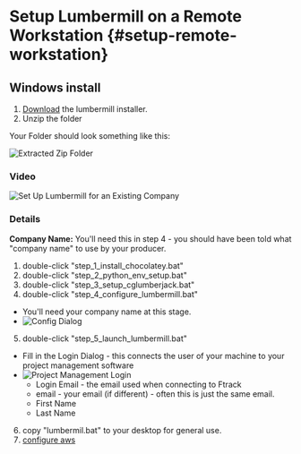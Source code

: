 # Setup Lumbermill on a Remote Workstation {#setup-remote-workstation}
 
## Windows install

1) [Download](https://cgl-developeronboarding.s3.amazonaws.com/lumbermill_installer.zip) the lumbermill installer. 
1) Unzip the folder

Your Folder should look something like this:

![Extracted Zip Folder](lmill_install_folder.jpg)

### Video
![Set Up Lumbermill for an Existing Company](https://www.youtube.com/watch?v=BE8X5HWJiuA)


### Details
**Company Name:** You'll need this in step 4 - you should have been told what "company name" to use by your producer.  

1) double-click "step_1_install_chocolatey.bat"
2) double-click "step_2_python_env_setup.bat"
3) double-click "step_3_setup_cglumberjack.bat"
4) double-click "step_4_configure_lumbermill.bat"
  - You'll need your company name at this stage.
  - ![Config Dialog](build_config.png)
5) double-click "step_5_launch_lumbermill.bat"
  - Fill in the Login Dialog - this connects the user of your machine to your project management software
  - ![Project Management Login](proj-man-login.png)
    * Login Email - the email used when connecting to Ftrack
    * email - your email (if different) - often this is just the same email.
    * First Name
    * Last Name
6) copy "lumbermil.bat" to your desktop for general use.
7) [configure aws](#configure-aws)




 


